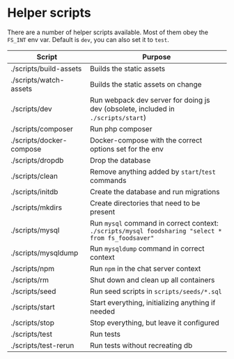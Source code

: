 # Helper scripts

There are a number of helper scripts available. Most of them obey the `FS_INT` env var. Default is `dev`, you can also set it to `test`.

| Script | Purpose |
|--------|---------|
| ./scripts/build-assets | Builds the static assets |
| ./scripts/watch-assets | Builds the static assets on change |
| ./scripts/dev | Run webpack dev server for doing js dev (obsolete, included in `./scripts/start`) |
| ./scripts/composer | Run php composer |
| ./scripts/docker-compose | Docker-compose with the correct options set for the env |
| ./scripts/dropdb | Drop the database |
| ./scripts/clean | Remove anything added by `start`/`test` commands |
| ./scripts/initdb | Create the database and run migrations |
| ./scripts/mkdirs | Create directories that need to be present |
| ./scripts/mysql | Run `mysql` command in correct context: `./scripts/mysql foodsharing "select * from fs_foodsaver"` |
| ./scripts/mysqldump | Run `mysqldump` command in correct context |
| ./scripts/npm | Run `npm` in the chat server context |
| ./scripts/rm | Shut down and clean up all containers |
| ./scripts/seed | Run seed scripts in `scripts/seeds/*.sql` |
| ./scripts/start| Start everything, initializing anything if needed |
| ./scripts/stop | Stop everything, but leave it configured |
| ./scripts/test | Run tests |
| ./scripts/test-rerun | Run tests without recreating db |

